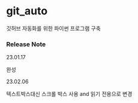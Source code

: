 # git_auto

깃허브 자동화를 위한 파이썬 프로그램 구축


### Release Note

23.01.17

완성


23.02.06

텍스트박스대신 스크롤 박스 사용 and 읽기 전용으로 변경
